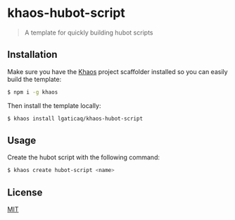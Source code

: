 # khaos-hubot-script

>  A template for quickly building hubot scripts


## Installation

Make sure you have the [Khaos](https://github.com/segmentio/khaos) project scaffolder installed so you can easily build the template:

```bash
$ npm i -g khaos
```

Then install the template locally:

```bash
$ khaos install lgaticaq/khaos-hubot-script
```

## Usage

Create the hubot script with the following command:

```bash
$ khaos create hubot-script <name>
```

## License

[MIT](https://tldrlegal.com/license/mit-license)
